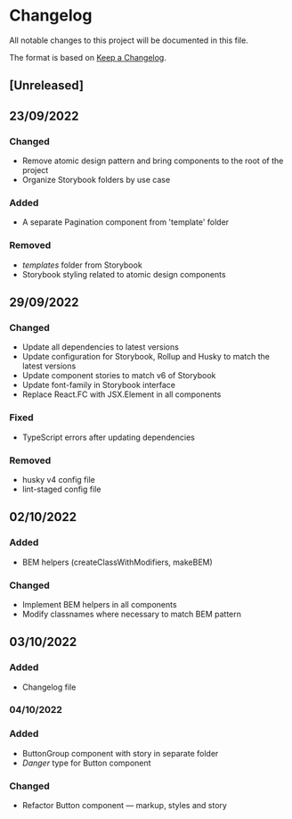 # Changelog

All notable changes to this project will be documented in this file.

The format is based on [Keep a Changelog](https://keepachangelog.com/en/1.0.0/).

## [Unreleased]

## 23/09/2022

### Changed

- Remove atomic design pattern and bring components to the root of the project
- Organize Storybook folders by use case

### Added

- A separate Pagination component from 'template' folder

### Removed

- _templates_ folder from Storybook
- Storybook styling related to atomic design components

## 29/09/2022

### Changed

- Update all dependencies to latest versions
- Update configuration for Storybook, Rollup and Husky to match the latest versions
- Update component stories to match v6 of Storybook
- Update font-family in Storybook interface
- Replace React.FC with JSX.Element in all components

### Fixed

- TypeScript errors after updating dependencies

### Removed

- husky v4 config file
- lint-staged config file

## 02/10/2022

### Added

- BEM helpers (createClassWithModifiers, makeBEM)

### Changed

- Implement BEM helpers in all components
- Modify classnames where necessary to match BEM pattern

## 03/10/2022

### Added

- Changelog file

### 04/10/2022

### Added

- ButtonGroup component with story in separate folder
- _Danger_ type for Button component

### Changed

- Refactor Button component — markup, styles and story
